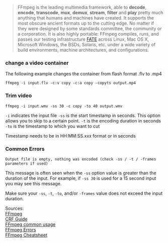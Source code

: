 > FFmpeg is the leading multimedia framework, able to **decode**, **encode**, **transcode**, **mux**, **demux**, **stream**, **filter** 
and **play** pretty much anything that humans and machines have created. It supports the most obscure ancient formats up to the cutting 
edge. No matter if they were designed by some standards committee, the community or a corporation. It is also highly portable: FFmpeg 
compiles, runs, and passes our testing infrastructure [FATE](http://fate.ffmpeg.org/) across Linux, Mac OS X, Microsoft Windows, the BSDs, 
Solaris, etc. under a wide variety of build environments, machine architectures, and configurations.

### change a video container
The following example changes the container from flash format .flv to .mp4

`ffmpeg -i input.flv -c:v copy -c:a copy -copyts output.mp4`

### Trim video

`ffmpeg -i input.wmv -ss 30 -c copy -to 40 output.wmv`

`-i` indicates the input file
`-ss` is the start timestamp in seconds. This option allows you to skip to a certain point.
`-t` is the encoding duration in seconds
`-to` is the timestamp to which you want to cut

Timestamp needs to be in HH:MM:SS.xxx format or in seconds

### Common Errors

`Output file is empty, nothing was encoded (check -ss / -t / -frames parameters if used)`

This message is often seen when the `-ss` option value is greater than the duration of the input.
For example, if `-ss 30` is used for a 15 second input you may see this message. 

Make sure your `-ss`, `-t`, `-to`, and/or `-frames` value does not exceed the input duration.

Sources:  
[FFmpeg](http://ffmpeg.org/ffmpeg.html)   
[CRF Guide](http://slhck.info/articles/crf)   
[FFmpeg common usage](http://fatbellyman.com/webstuff/ffmpeg_common_usage/index.htm)  
[FFmpeg Errors](https://trac.ffmpeg.org/wiki/Errors)   
[FFmpeg Cheatsheet](http://www.rodrigopolo.com/ffmpeg/cheats.php)
